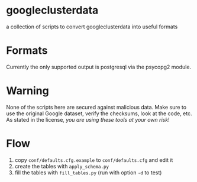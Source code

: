 # googleclusterdata
a collection of scripts to convert googleclusterdata into useful formats

# Formats

Currently the only supported output is postgresql via the psycopg2 module.

# Warning

None of the scripts here are secured against malicious data. Make sure to
use the original Google dataset, verify the checksums, look at the code, 
etc. As stated in the license, *you are using these tools at your own risk*!

# Flow

1. copy `conf/defaults.cfg.example` to `conf/defaults.cfg` and edit it
2. create the tables with `apply_schema.py`
3. fill the tables with `fill_tables.py` (run with option `-d` to test)

